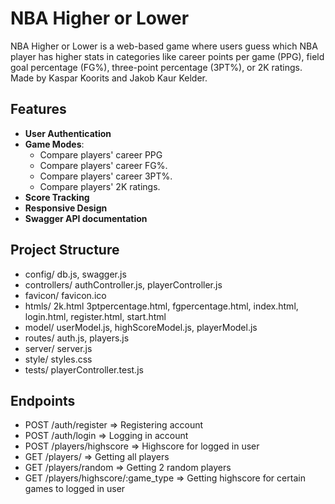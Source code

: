 # NBA Higher or Lower
NBA Higher or Lower is a web-based game where users guess which NBA player has higher stats in categories like career points per game (PPG), field goal percentage (FG%), three-point percentage (3PT%), or 2K ratings. Made by Kaspar Koorits and Jakob Kaur Kelder.

## Features
- **User Authentication**
- **Game Modes**:
  - Compare players' career PPG
  - Compare players' career FG%.
  - Compare players' career 3PT%.
  - Compare players' 2K ratings.
- **Score Tracking**
- **Responsive Design**
- **Swagger API documentation**

## Project Structure
- config/ db.js, swagger.js 
- controllers/ authController.js, playerController.js
- favicon/ favicon.ico
- htmls/ 2k.html 3ptpercentage.html, fgpercentage.html, index.html, login.html, register.html, start.html 
- model/ userModel.js, highScoreModel.js, playerModel.js
- routes/ auth.js, players.js 
- server/ server.js 
- style/ styles.css
- tests/ playerController.test.js

## Endpoints
- POST /auth/register => Registering account
- POST /auth/login => Logging in account
- POST /players/highscore => Highscore for logged in user
- GET /players/ => Getting all players
- GET /players/random => Getting 2 random players
- GET /players/highscore/:game_type => Getting highscore for certain games to logged in user
